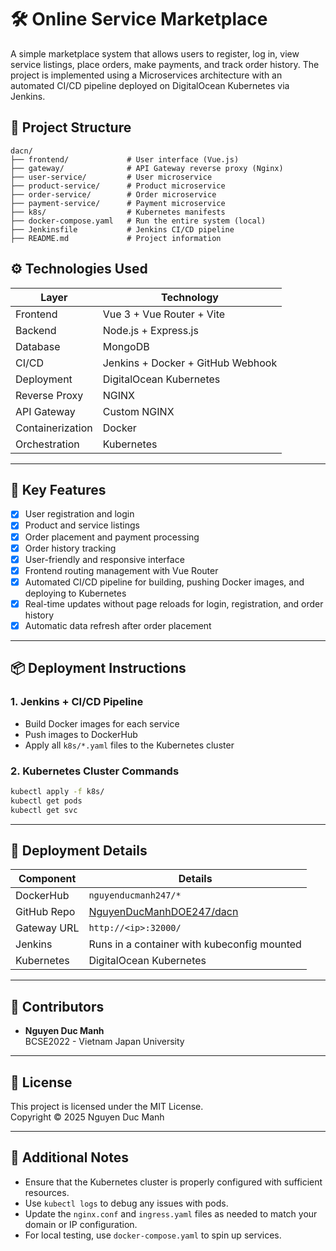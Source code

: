 # 🛠️ Online Service Marketplace

A simple marketplace system that allows users to register, log in, view service listings, place orders, make payments, and track order history. The project is implemented using a Microservices architecture with an automated CI/CD pipeline deployed on DigitalOcean Kubernetes via Jenkins.

## 📂 Project Structure

```
dacn/
├── frontend/             # User interface (Vue.js)
├── gateway/              # API Gateway reverse proxy (Nginx)
├── user-service/         # User microservice
├── product-service/      # Product microservice
├── order-service/        # Order microservice
├── payment-service/      # Payment microservice
├── k8s/                  # Kubernetes manifests
├── docker-compose.yaml   # Run the entire system (local)
├── Jenkinsfile           # Jenkins CI/CD pipeline
├── README.md             # Project information
```

## ⚙️ Technologies Used

| Layer            | Technology                        |
| ---------------- | --------------------------------- |
| Frontend         | Vue 3 + Vue Router + Vite         |
| Backend          | Node.js + Express.js              |
| Database         | MongoDB                           |
| CI/CD            | Jenkins + Docker + GitHub Webhook |
| Deployment       | DigitalOcean Kubernetes           |
| Reverse Proxy    | NGINX                             |
| API Gateway      | Custom NGINX                      |
| Containerization | Docker                            |
| Orchestration    | Kubernetes                        |

---

## 🚀 Key Features

- [x] User registration and login
- [x] Product and service listings
- [x] Order placement and payment processing
- [x] Order history tracking
- [x] User-friendly and responsive interface
- [x] Frontend routing management with Vue Router
- [x] Automated CI/CD pipeline for building, pushing Docker images, and deploying to Kubernetes
- [x] Real-time updates without page reloads for login, registration, and order history
- [x] Automatic data refresh after order placement

---

## 📦 Deployment Instructions

### 1. Jenkins + CI/CD Pipeline

- Build Docker images for each service
- Push images to DockerHub
- Apply all `k8s/*.yaml` files to the Kubernetes cluster

### 2. Kubernetes Cluster Commands

```bash
kubectl apply -f k8s/
kubectl get pods
kubectl get svc
```

---

## 📎 Deployment Details

| Component   | Details                                                                 |
| ----------- | ----------------------------------------------------------------------- |
| DockerHub   | `nguyenducmanh247/*`                                                    |
| GitHub Repo | [NguyenDucManhDOE247/dacn](https://github.com/NguyenDucManhDOE247/dacn) |
| Gateway URL | `http://<ip>:32000/`                                                    |
| Jenkins     | Runs in a container with kubeconfig mounted                             |
| Kubernetes  | DigitalOcean Kubernetes                                                 |

---

## 👤 Contributors

- **Nguyen Duc Manh**  
   BCSE2022 - Vietnam Japan University

---

## 📄 License

This project is licensed under the MIT License.  
Copyright © 2025 Nguyen Duc Manh

---

## 📘 Additional Notes

- Ensure that the Kubernetes cluster is properly configured with sufficient resources.
- Use `kubectl logs` to debug any issues with pods.
- Update the `nginx.conf` and `ingress.yaml` files as needed to match your domain or IP configuration.
- For local testing, use `docker-compose.yaml` to spin up services.
